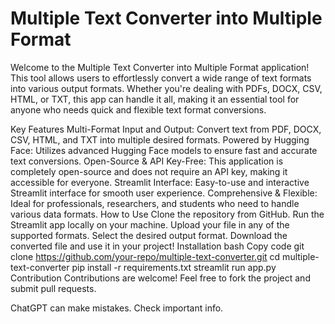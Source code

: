 # Multiple Text Converter into Multiple Format
Welcome to the Multiple Text Converter into Multiple Format application! This tool allows users to effortlessly convert a wide range of text formats into various output formats. Whether you're dealing with PDFs, DOCX, CSV, HTML, or TXT, this app can handle it all, making it an essential tool for anyone who needs quick and flexible text format conversions.

Key Features
Multi-Format Input and Output: Convert text from PDF, DOCX, CSV, HTML, and TXT into multiple desired formats.
Powered by Hugging Face: Utilizes advanced Hugging Face models to ensure fast and accurate text conversions.
Open-Source & API Key-Free: This application is completely open-source and does not require an API key, making it accessible for everyone.
Streamlit Interface: Easy-to-use and interactive Streamlit interface for smooth user experience.
Comprehensive & Flexible: Ideal for professionals, researchers, and students who need to handle various data formats.
How to Use
Clone the repository from GitHub.
Run the Streamlit app locally on your machine.
Upload your file in any of the supported formats.
Select the desired output format.
Download the converted file and use it in your project!
Installation
bash
Copy code
git clone https://github.com/your-repo/multiple-text-converter.git
cd multiple-text-converter
pip install -r requirements.txt
streamlit run app.py
Contribution
Contributions are welcome! Feel free to fork the project and submit pull requests.













ChatGPT can make mistakes. Check important info.
